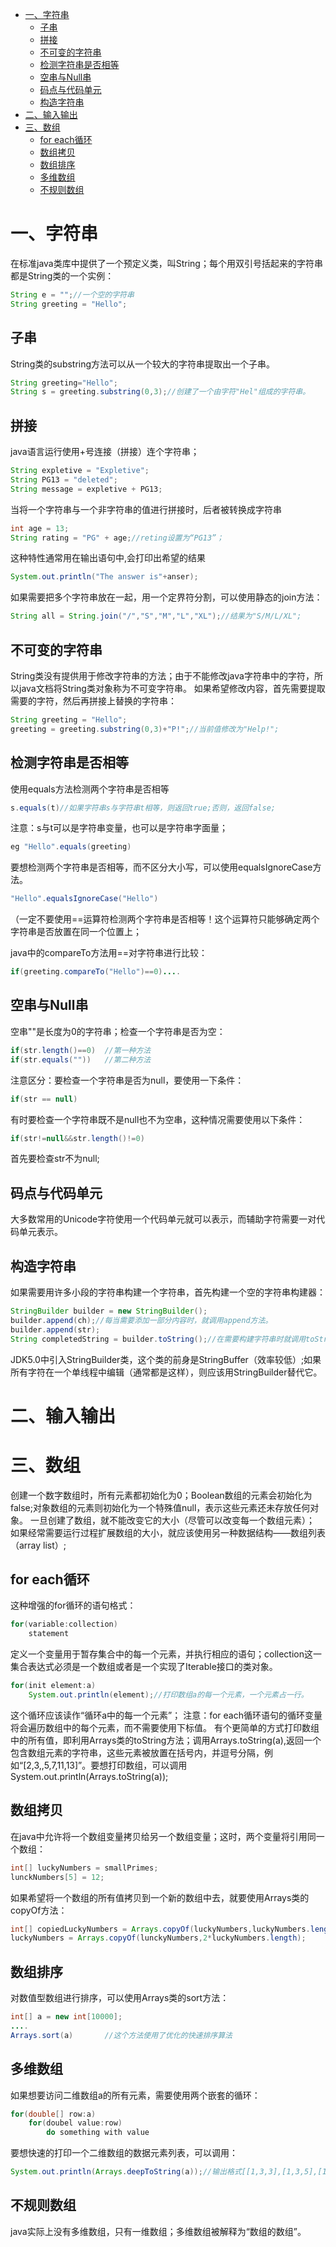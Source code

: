 <!-- GFM-TOC -->
* [一、字符串](#一字符串)
    * [子串](#子串)
    * [拼接](#拼接)
    * [不可变的字符串](#不可变的字符串)
    * [检测字符串是否相等](#检测字符串是否相等)
    * [空串与Null串](#空串与null串)
    * [码点与代码单元](#码点与代码单元)
    * [构造字符串](#构造字符串)
* [二、输入输出](#二输入输出)
* [三、数组](#三数组)
    * [for each循环](#for&nbsp;each循环)
    * [数组拷贝](#数组拷贝)
    * [数组排序](#数组排序)
    * [多维数组](#多维数组)
    * [不规则数组](#不规则数组)
<!-- GFM-TOC -->
# 一、字符串
在标准java类库中提供了一个预定义类，叫String；每个用双引号括起来的字符串都是String类的一个实例：
```java
String e = "";//一个空的字符串
String greeting = "Hello";
```
## 子串
String类的substring方法可以从一个较大的字符串提取出一个子串。
```java
String greeting="Hello";
String s = greeting.substring(0,3);//创建了一个由字符"Hel"组成的字符串。
```
## 拼接
java语言运行使用+号连接（拼接）连个字符串；
```java
String expletive = "Expletive";
String PG13 = "deleted";
String message = expletive + PG13;
```
当将一个字符串与一个非字符串的值进行拼接时，后者被转换成字符串
```java
int age = 13;
String rating = "PG" + age;//reting设置为“PG13”；
```
这种特性通常用在输出语句中,会打印出希望的结果
```java
System.out.println("The answer is"+anser);
```
如果需要把多个字符串放在一起，用一个定界符分割，可以使用静态的join方法：
```java
String all = String.join("/","S","M","L","XL");//结果为"S/M/L/XL";
```
## 不可变的字符串
String类没有提供用于修改字符串的方法；由于不能修改java字符串中的字符，所以java文档将String类对象称为不可变字符串。
如果希望修改内容，首先需要提取需要的字符，然后再拼接上替换的字符串：
```java
String greeting = "Hello";
greeting = greeting.substring(0,3)+"P!";//当前值修改为"Help!";
```
## 检测字符串是否相等
使用equals方法检测两个字符串是否相等
```java
s.equals(t)//如果字符串s与字符串t相等，则返回true;否则，返回false;
```
注意：s与t可以是字符串变量，也可以是字符串字面量；
```java
eg "Hello".equals(greeting)
```

要想检测两个字符串是否相等，而不区分大小写，可以使用equalsIgnoreCase方法。
```java
"Hello".equalsIgnoreCase("Hello")
```
（一定不要使用==运算符检测两个字符串是否相等！这个运算符只能够确定两个字符串是否放置在同一个位置上；

java中的compareTo方法用==对字符串进行比较：
```java
if(greeting.compareTo("Hello")==0)....
```
## 空串与Null串
空串""是长度为0的字符串；检查一个字符串是否为空：
```java
if(str.length()==0)  //第一种方法
if(str.equals(""))   //第二种方法
```
注意区分：要检查一个字符串是否为null，要使用一下条件：
```java
if(str == null)
```
有时要检查一个字符串既不是null也不为空串，这种情况需要使用以下条件：
```java
if(str!=null&&str.length()!=0)
```
首先要检查str不为null;

## 码点与代码单元
大多数常用的Unicode字符使用一个代码单元就可以表示，而辅助字符需要一对代码单元表示。

## 构造字符串
如果需要用许多小段的字符串构建一个字符串，首先构建一个空的字符串构建器：
```java
StringBuilder builder = new StringBuilder();
builder.append(ch);//每当需要添加一部分内容时，就调用append方法。
builder.append(str);
String completedString = builder.toString();//在需要构建字符串时就调用toString方法，将可以得到一个String对象，其中包含了构建器中的字符序列。
```
JDK5.0中引入StringBuilder类，这个类的前身是StringBuffer（效率较低）;如果所有字符在一个单线程中编辑（通常都是这样），则应该用StringBuilder替代它。

# 二、输入输出





# 三、数组
创建一个数字数组时，所有元素都初始化为0；Boolean数组的元素会初始化为false;对象数组的元素则初始化为一个特殊值null，表示这些元素还未存放任何对象。
一旦创建了数组，就不能改变它的大小（尽管可以改变每一个数组元素）；
如果经常需要运行过程扩展数组的大小，就应该使用另一种数据结构——数组列表（array list）;
## for each循环
这种增强的for循环的语句格式：
```java
for(variable:collection) 
    statement
```
定义一个变量用于暂存集合中的每一个元素，并执行相应的语句；collection这一集合表达式必须是一个数组或者是一个实现了Iterable接口的类对象。
```java
for(init element:a)
    System.out.println(element);//打印数组a的每一个元素，一个元素占一行。
```
这个循环应该读作“循环a中的每一个元素”；
注意：for each循环语句的循环变量将会遍历数组中的每个元素，而不需要使用下标值。
有个更简单的方式打印数组中的所有值，即利用Arrays类的toString方法；调用Arrays.toString(a),返回一个包含数组元素的字符串，这些元素被放置在括号内，并逗号分隔，例如“[2,3,,5,7,11,13]”。要想打印数组，可以调用System.out.println(Arrays.toString(a));


## 数组拷贝
在java中允许将一个数组变量拷贝给另一个数组变量；这时，两个变量将引用同一个数组：
```java
int[] luckyNumbers = smallPrimes;
lunckNumbers[5] = 12;
```
如果希望将一个数组的所有值拷贝到一个新的数组中去，就要使用Arrays类的copyOf方法：
```java
int[] copiedLuckyNumbers = Arrays.copyOf(luckyNumbers,luckyNumbers.length);//第二个参数是新数组的长度，这个方法常用来增加数组的大小。
luckyNumbers = Arrays.copyOf(lunckyNumbers,2*luckyNumbers.length);         
```
## 数组排序
对数值型数组进行排序，可以使用Arrays类的sort方法：
```java
int[] a = new int[10000];
....
Arrays.sort(a)       //这个方法使用了优化的快速排序算法
```

## 多维数组
如果想要访问二维数组a的所有元素，需要使用两个嵌套的循环：
```java
for(double[] row:a)
    for(doubel value:row)
        do something with value
```
要想快速的打印一个二维数组的数据元素列表，可以调用：
```java
System.out.println(Arrays.deepToString(a));//输出格式[[1,3,3],[1,3,5],[1,3,7]]
```
## 不规则数组
java实际上没有多维数组，只有一维数组；多维数组被解释为“数组的数组”。
